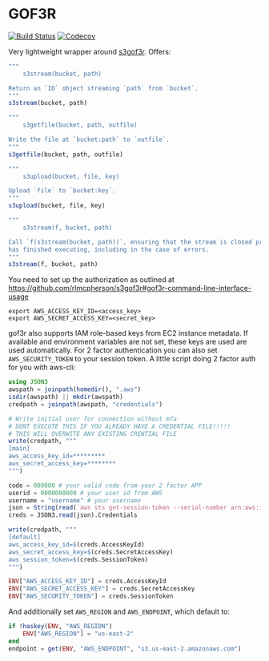 # GOF3R

[![Build Status](https://travis-ci.com/beacon-biosignals/GOF3R.jl.svg?branch=master)](https://travis-ci.com/SimonDanisch/GOF3R.jl)
[![Codecov](https://codecov.io/gh/beacon-biosignals/GOF3R.jl/branch/master/graph/badge.svg)](https://codecov.io/gh/beacon-biosignals/GOF3R.jl)

Very lightweight wrapper around [s3gof3r](https://github.com/rlmcpherson/s3gof3r).
Offers:

```julia
"""
    s3stream(bucket, path)

Return an `IO` object streaming `path` from `bucket`.
"""
s3stream(bucket, path)

"""
    s3getfile(bucket, path, outfile)

Write the file at `bucket:path` to `outfile`.
"""
s3getfile(bucket, path, outfile)

"""
    s3upload(bucket, file, key)

Upload `file` to `bucket:key`.
"""
s3upload(bucket, file, key)

"""
    s3stream(f, bucket, path)

Call `f(s3stream(bucket, path))`, ensuring that the stream is closed properly once `f`
has finished executing, including in the case of errors.
"""
s3stream(f, bucket, path)
```

You need to set up the authorization as outlined at https://github.com/rlmcpherson/s3gof3r#gof3r-command-line-interface-usage
```
export AWS_ACCESS_KEY_ID=<access_key>
export AWS_SECRET_ACCESS_KEY=<secret_key>
```
gof3r also supports IAM role-based keys from EC2 instance metadata. If available and environment variables are not set, these keys are used are used automatically.
For 2 factor authentication you can also set `AWS_SECURITY_TOKEN` to your session token.
A little script doing 2 factor auth for you with aws-cli:

```julia
using JSON3
awspath = joinpath(homedir(), ".aws")
isdir(awspath) || mkdir(awspath)
credpath = joinpath(awspath, "credentials")

# Write initial user for connection without mfa
# DONT EXECUTE THIS IF YOU ALREADY HAVE A CREDENTIAL FILE!!!!!
# THIS WILL OVERWITE ANY EXISTING CRENTIAL FILE
write(credpath, """
[main]
aws_access_key_id=*********
aws_secret_access_key=********
""")

code = 000000 # your valid code from your 2 factor APP
userid = 0000000000 # your user id from AWS
username = "username" # your username
json = String(read(`aws sts get-session-token --serial-number arn:aws:iam::$(userid):mfa/$(username) --token-code $code --profile=main`))
creds = JSON3.read(json).Credentials

write(credpath, """
[default]
aws_access_key_id=$(creds.AccessKeyId)
aws_secret_access_key=$(creds.SecretAccessKey)
aws_session_token=$(creds.SessionToken)
""")

ENV["AWS_ACCESS_KEY_ID"] = creds.AccessKeyId
ENV["AWS_SECRET_ACCESS_KEY"] = creds.SecretAccessKey
ENV["AWS_SECURITY_TOKEN"] = creds.SessionToken
```

And additionally set `AWS_REGION` and `AWS_ENDPOINT`, which default to:
```julia
if !haskey(ENV, "AWS_REGION")
    ENV["AWS_REGION"] = "us-east-2"
end
endpoint = get(ENV, "AWS_ENDPOINT", "s3.us-east-2.amazonaws.com")
```
